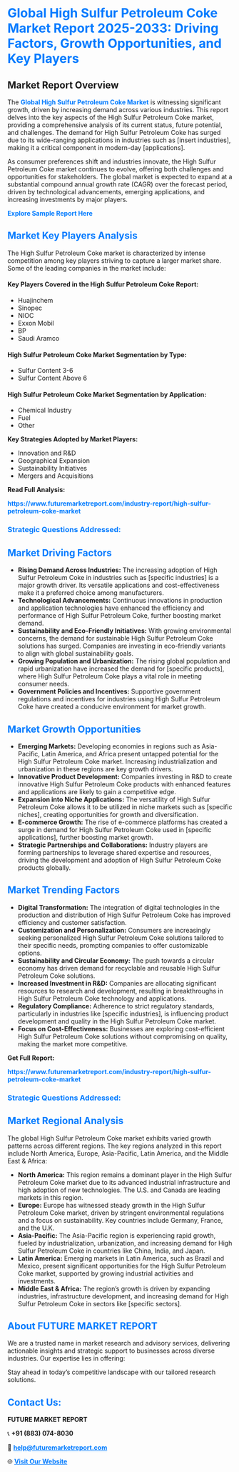 <h1 style="color: #007BFF;">Global High Sulfur Petroleum Coke Market Report 2025-2033: Driving Factors, Growth Opportunities, and Key Players</h1>

<section id="overview">
<h2>Market Report Overview</h2>
<p>The <a href="https://www.futuremarketreport.com/industry-report/high-sulfur-petroleum-coke-market" style="color: #007BFF; text-decoration: none;"><strong>Global High Sulfur Petroleum Coke Market</strong></a> is witnessing significant growth, driven by increasing demand across various industries. This report delves into the key aspects of the High Sulfur Petroleum Coke market, providing a comprehensive analysis of its current status, future potential, and challenges. The demand for High Sulfur Petroleum Coke has surged due to its wide-ranging applications in industries such as [insert industries], making it a critical component in modern-day [applications].</p>
<p>As consumer preferences shift and industries innovate, the High Sulfur Petroleum Coke market continues to evolve, offering both challenges and opportunities for stakeholders. The global market is expected to expand at a substantial compound annual growth rate (CAGR) over the forecast period, driven by technological advancements, emerging applications, and increasing investments by major players.</p>
</section>

<section id="overview">
<p><a href="https://www.futuremarketreport.com/request-sample/reportId=44277" style="color: #007BFF; text-decoration: none;"><strong>Explore Sample Report Here</strong></a></p>
</section>

<section id="key-players">
<h2 style="color: #007BFF;">Market Key Players Analysis</h2>
<p>The High Sulfur Petroleum Coke market is characterized by intense competition among key players striving to capture a larger market share. Some of the leading companies in the market include:</p>
<h4>Key Players Covered in the High Sulfur Petroleum Coke Report:</h4>
<ul><li>Huajinchem</li><li>Sinopec</li><li>NIOC</li><li>Exxon Mobil</li><li>BP</li><li>Saudi Aramco</li></ul>
<h4>High Sulfur Petroleum Coke Market Segmentation by Type:</h4>
<ul><li>Sulfur Content 3-6</li><li>Sulfur Content Above 6</li></ul>

<h4>High Sulfur Petroleum Coke Market Segmentation by Application:</h4>
<ul><li>Chemical Industry</li><li>Fuel</li><li>Other</li></ul>
<p><strong>Key Strategies Adopted by Market Players:</strong></p>
<ul>
<li>Innovation and R&D</li>
<li>Geographical Expansion</li>
<li>Sustainability Initiatives</li>
<li>Mergers and Acquisitions</li>
</ul>
</section>

<section>
<p><strong>Read Full Analysis: </strong></p><a href="https://www.futuremarketreport.com/industry-report/high-sulfur-petroleum-coke-market" style="color: #007BFF; text-decoration: none;"><strong>https://www.futuremarketreport.com/industry-report/high-sulfur-petroleum-coke-market</strong></a>
<h3 style="color: #007BFF;">Strategic Questions Addressed:</h3>
</section>

<section id="driving-factors">
<h2 style="color: #007BFF;">Market Driving Factors</h2>
<ul>
<li><strong>Rising Demand Across Industries:</strong> The increasing adoption of High Sulfur Petroleum Coke in industries such as [specific industries] is a major growth driver. Its versatile applications and cost-effectiveness make it a preferred choice among manufacturers.</li>
<li><strong>Technological Advancements:</strong> Continuous innovations in production and application technologies have enhanced the efficiency and performance of High Sulfur Petroleum Coke, further boosting market demand.</li>
<li><strong>Sustainability and Eco-Friendly Initiatives:</strong> With growing environmental concerns, the demand for sustainable High Sulfur Petroleum Coke solutions has surged. Companies are investing in eco-friendly variants to align with global sustainability goals.</li>
<li><strong>Growing Population and Urbanization:</strong> The rising global population and rapid urbanization have increased the demand for [specific products], where High Sulfur Petroleum Coke plays a vital role in meeting consumer needs.</li>
<li><strong>Government Policies and Incentives:</strong> Supportive government regulations and incentives for industries using High Sulfur Petroleum Coke have created a conducive environment for market growth.</li>
</ul>
</section>

<section id="growth-opportunities">
<h2 style="color: #007BFF;">Market Growth Opportunities</h2>
<ul>
<li><strong>Emerging Markets:</strong> Developing economies in regions such as Asia-Pacific, Latin America, and Africa present untapped potential for the High Sulfur Petroleum Coke market. Increasing industrialization and urbanization in these regions are key growth drivers.</li>
<li><strong>Innovative Product Development:</strong> Companies investing in R&D to create innovative High Sulfur Petroleum Coke products with enhanced features and applications are likely to gain a competitive edge.</li>
<li><strong>Expansion into Niche Applications:</strong> The versatility of High Sulfur Petroleum Coke allows it to be utilized in niche markets such as [specific niches], creating opportunities for growth and diversification.</li>
<li><strong>E-commerce Growth:</strong> The rise of e-commerce platforms has created a surge in demand for High Sulfur Petroleum Coke used in [specific applications], further boosting market growth.</li>
<li><strong>Strategic Partnerships and Collaborations:</strong> Industry players are forming partnerships to leverage shared expertise and resources, driving the development and adoption of High Sulfur Petroleum Coke products globally.</li>
</ul>
</section>

<section id="trending-factors">
<h2 style="color: #007BFF;">Market Trending Factors</h2>
<ul>
<li><strong>Digital Transformation:</strong> The integration of digital technologies in the production and distribution of High Sulfur Petroleum Coke has improved efficiency and customer satisfaction.</li>
<li><strong>Customization and Personalization:</strong> Consumers are increasingly seeking personalized High Sulfur Petroleum Coke solutions tailored to their specific needs, prompting companies to offer customizable options.</li>
<li><strong>Sustainability and Circular Economy:</strong> The push towards a circular economy has driven demand for recyclable and reusable High Sulfur Petroleum Coke solutions.</li>
<li><strong>Increased Investment in R&D:</strong> Companies are allocating significant resources to research and development, resulting in breakthroughs in High Sulfur Petroleum Coke technology and applications.</li>
<li><strong>Regulatory Compliance:</strong> Adherence to strict regulatory standards, particularly in industries like [specific industries], is influencing product development and quality in the High Sulfur Petroleum Coke market.</li>
<li><strong>Focus on Cost-Effectiveness:</strong> Businesses are exploring cost-efficient High Sulfur Petroleum Coke solutions without compromising on quality, making the market more competitive.</li>
</ul>
</section>

<section>
<p><strong>Get Full Report: </strong></p><a href="https://www.futuremarketreport.com/industry-report/high-sulfur-petroleum-coke-market" style="color: #007BFF; text-decoration: none;"><strong>https://www.futuremarketreport.com/industry-report/high-sulfur-petroleum-coke-market</strong></a>
<h3 style="color: #007BFF;">Strategic Questions Addressed:</h3>
</section>


<section id="regional-analysis">
<h2 style="color: #007BFF;">Market Regional Analysis</h2>
<p>The global High Sulfur Petroleum Coke market exhibits varied growth patterns across different regions. The key regions analyzed in this report include North America, Europe, Asia-Pacific, Latin America, and the Middle East & Africa:</p>
<ul>
<li><strong>North America:</strong> This region remains a dominant player in the High Sulfur Petroleum Coke market due to its advanced industrial infrastructure and high adoption of new technologies. The U.S. and Canada are leading markets in this region.</li>
<li><strong>Europe:</strong> Europe has witnessed steady growth in the High Sulfur Petroleum Coke market, driven by stringent environmental regulations and a focus on sustainability. Key countries include Germany, France, and the U.K.</li>
<li><strong>Asia-Pacific:</strong> The Asia-Pacific region is experiencing rapid growth, fueled by industrialization, urbanization, and increasing demand for High Sulfur Petroleum Coke in countries like China, India, and Japan.</li>
<li><strong>Latin America:</strong> Emerging markets in Latin America, such as Brazil and Mexico, present significant opportunities for the High Sulfur Petroleum Coke market, supported by growing industrial activities and investments.</li>
<li><strong>Middle East & Africa:</strong> The region’s growth is driven by expanding industries, infrastructure development, and increasing demand for High Sulfur Petroleum Coke in sectors like [specific sectors].</li>
</ul>
</section>

<footer>
<h2 style="color: #007BFF;">About FUTURE MARKET REPORT</h2>
<p>We are a trusted name in market research and advisory services, delivering actionable insights and strategic support to businesses across diverse industries. Our expertise lies in offering:</p>

<p>Stay ahead in today’s competitive landscape with our tailored research solutions.</p>

<h2 style="color: #007BFF;">Contact Us:</h2>
<p><strong>FUTURE MARKET REPORT</strong></p>
<p>📞 <strong>+91 (883) 074-8030</strong></p>
<p>📧 <strong><a href="mailto:help@futuremarketreport.com" style="color: #007BFF;">help@futuremarketreport.com</a></strong></p>
<p>🌐 <strong><a href="https://www.futuremarketreport.com/" style="color: #007BFF;">Visit Our Website</a></strong></p>
</footer>